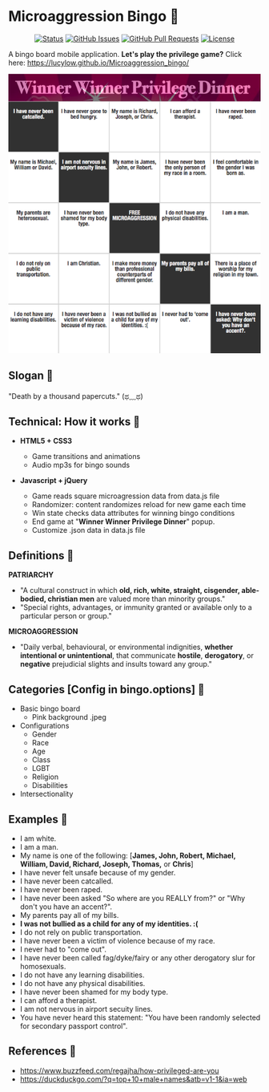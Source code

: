 # Microaggression Bingo &#x1F49C;

<div align="center">
  
  [![Status](https://img.shields.io/badge/status-active-success.svg)]()
  [![GitHub Issues](https://img.shields.io/github/issues/lucylow/Microaggression_bingo.svg)](https://github.com/lucylow/Microaggression_bingo/issues)
  [![GitHub Pull Requests](https://img.shields.io/github/issues-pr/lucylow/Microaggression_bingo.svg)](https://github.com/lucylow/Microaggression_bingo/pulls)
  [![License](https://img.shields.io/bower/l/bootstrap)]()

</div>

A bingo board mobile application.
**Let's play the privilege game?**
Click here: https://lucylow.github.io/Microaggression_bingo/

![Picture](https://github.com/lucylow/Microaggression_bingo/blob/master/win%20state%202.png)

## Slogan &#x1F49C;
"Death by a thousand papercuts." (ಥ﹏ಥ)	

## Technical: How it works  &#x1F49C;
* **HTML5 + CSS3** 
  * Game transitions and animations
  * Audio mp3s for bingo sounds
  
* **Javascript + jQuery**
  * Game reads square microagression data from data.js file 
  * Randomizer: content randomizes reload for new game each time 
  * Win state checks data attributes for winning bingo conditions
  * End game at "**Winner Winner Privilege Dinner**" popup.
  * Customize .json data in data.js file

## Definitions &#x1F49C;

**PATRIARCHY**
* "A cultural construct in which **old, rich, white, straight, cisgender, able-bodied, christian men** are valued more than minority groups."
* "Special rights, advantages, or immunity granted or available only to a particular person or group."

**MICROAGGRESSION**
* "Daily verbal, behavioural, or environmental indignities, **whether intentional or unintentional**, that communicate **hostile**, **derogatory**, or **negative** prejudicial slights and insults toward any group."


## Categories [Config in bingo.options] &#x1F49C;
* Basic bingo board
  * Pink background .jpeg
* Configurations 
  * Gender
  * Race
  * Age
  * Class
  * LGBT
  * Religion
  * Disabilities
* Intersectionality

## Examples &#x1F49C;

* I am white.
* I am a man.
* My name is one of the following: [**James, John, Robert, Michael, William, David, Richard, Joseph, Thomas,** or **Chris**]
* I have never felt unsafe because of my gender.
* I have never been catcalled.
* I have never been raped.
* I have never been asked "So where are you REALLY from?" or "Why don't you have an accent?".
* My parents pay all of my bills.
* **I was not bullied as a child for any of my identities. :(**
* I do not rely on public transportation.
* I have never been a victim of violence because of my race.
* I never had to "come out".
* I have never been called fag/dyke/fairy or any other derogatory slur for homosexuals.
* I do not have any learning disabilities.
* I do not have any physical disabilities.
* I have never been shamed for my body type.
* I can afford a therapist. 
* I am not nervous in airport secuity lines.
* You have never heard this statement: "You have been randomly selected for secondary passport control".

## References &#x1F49C;
* https://www.buzzfeed.com/regajha/how-privileged-are-you
* https://duckduckgo.com/?q=top+10+male+names&atb=v1-1&ia=web
